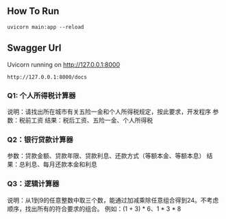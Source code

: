 ## How To Run
```shell
uvicorn main:app --reload
```
## Swagger Url
Uvicorn running on http://127.0.0.1:8000
```shell 
http://127.0.0.1:8000/docs
```


### Q1: 个人所得税计算器
说明：请找出所在城市有关五险一金和个人所得税规定，按此要求，开发程序
参数：税前工资
结果：税后工资、五险一金、个人所得税

### Q2：银行贷款计算器
参数：贷款金额、贷款年限、贷款利息、还款方式（等额本金、等额本息）
结果：总利息、每月还款本金和利息
### Q3：逻辑计算器
说明：从1到9的任意整数中取三个数，能通过加减乘除任意组合得到24。不考虑顺序，找出所有的符合要求的组合。
例如：(1 + 3) * 6、1 * 3 * 8
